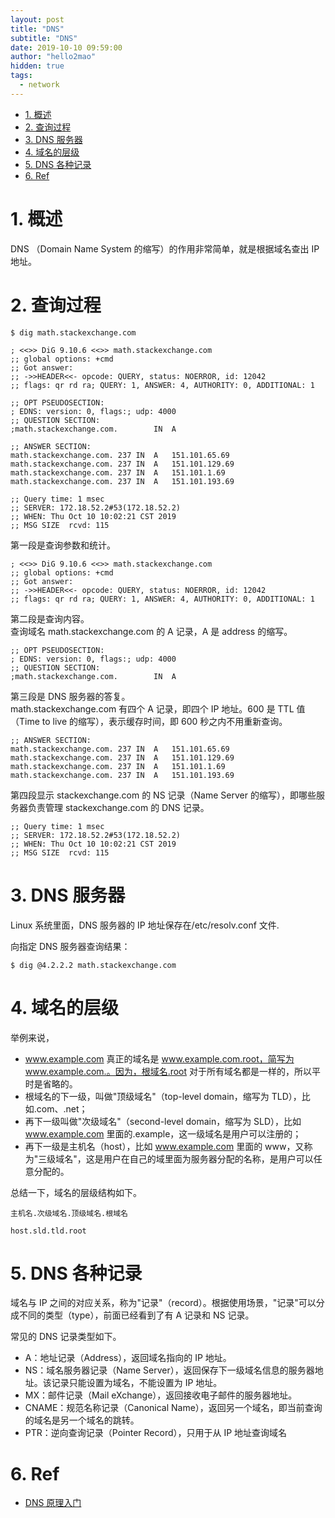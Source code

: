 ```yaml
---
layout: post
title: "DNS"
subtitle: "DNS"
date: 2019-10-10 09:59:00
author: "hello2mao"
hidden: true
tags:
  - network
---
```


<!-- TOC -->

- [1. 概述](#1-%e6%a6%82%e8%bf%b0)
- [2. 查询过程](#2-%e6%9f%a5%e8%af%a2%e8%bf%87%e7%a8%8b)
- [3. DNS 服务器](#3-dns-%e6%9c%8d%e5%8a%a1%e5%99%a8)
- [4. 域名的层级](#4-%e5%9f%9f%e5%90%8d%e7%9a%84%e5%b1%82%e7%ba%a7)
- [5. DNS 各种记录](#5-dns-%e5%90%84%e7%a7%8d%e8%ae%b0%e5%bd%95)
- [6. Ref](#6-ref)

<!-- /TOC -->

# 1. 概述

DNS （Domain Name System 的缩写）的作用非常简单，就是根据域名查出 IP 地址。

# 2. 查询过程

```shell
$ dig math.stackexchange.com

; <<>> DiG 9.10.6 <<>> math.stackexchange.com
;; global options: +cmd
;; Got answer:
;; ->>HEADER<<- opcode: QUERY, status: NOERROR, id: 12042
;; flags: qr rd ra; QUERY: 1, ANSWER: 4, AUTHORITY: 0, ADDITIONAL: 1

;; OPT PSEUDOSECTION:
; EDNS: version: 0, flags:; udp: 4000
;; QUESTION SECTION:
;math.stackexchange.com.		IN	A

;; ANSWER SECTION:
math.stackexchange.com.	237	IN	A	151.101.65.69
math.stackexchange.com.	237	IN	A	151.101.129.69
math.stackexchange.com.	237	IN	A	151.101.1.69
math.stackexchange.com.	237	IN	A	151.101.193.69

;; Query time: 1 msec
;; SERVER: 172.18.52.2#53(172.18.52.2)
;; WHEN: Thu Oct 10 10:02:21 CST 2019
;; MSG SIZE  rcvd: 115
```

第一段是查询参数和统计。

```shell
; <<>> DiG 9.10.6 <<>> math.stackexchange.com
;; global options: +cmd
;; Got answer:
;; ->>HEADER<<- opcode: QUERY, status: NOERROR, id: 12042
;; flags: qr rd ra; QUERY: 1, ANSWER: 4, AUTHORITY: 0, ADDITIONAL: 1
```

第二段是查询内容。  
查询域名 math.stackexchange.com 的 A 记录，A 是 address 的缩写。

```shell
;; OPT PSEUDOSECTION:
; EDNS: version: 0, flags:; udp: 4000
;; QUESTION SECTION:
;math.stackexchange.com.		IN	A
```

第三段是 DNS 服务器的答复。  
math.stackexchange.com 有四个 A 记录，即四个 IP 地址。600 是 TTL 值（Time to live 的缩写），表示缓存时间，即 600 秒之内不用重新查询。

```shell
;; ANSWER SECTION:
math.stackexchange.com.	237	IN	A	151.101.65.69
math.stackexchange.com.	237	IN	A	151.101.129.69
math.stackexchange.com.	237	IN	A	151.101.1.69
math.stackexchange.com.	237	IN	A	151.101.193.69
```

第四段显示 stackexchange.com 的 NS 记录（Name Server 的缩写），即哪些服务器负责管理 stackexchange.com 的 DNS 记录。

```shell
;; Query time: 1 msec
;; SERVER: 172.18.52.2#53(172.18.52.2)
;; WHEN: Thu Oct 10 10:02:21 CST 2019
;; MSG SIZE  rcvd: 115
```

# 3. DNS 服务器

Linux 系统里面，DNS 服务器的 IP 地址保存在/etc/resolv.conf 文件.

向指定 DNS 服务器查询结果：

```shell
$ dig @4.2.2.2 math.stackexchange.com
```

# 4. 域名的层级

举例来说，

- www.example.com 真正的域名是 www.example.com.root，简写为 www.example.com.。因为，根域名.root 对于所有域名都是一样的，所以平时是省略的。
- 根域名的下一级，叫做"顶级域名"（top-level domain，缩写为 TLD），比如.com、.net；
- 再下一级叫做"次级域名"（second-level domain，缩写为 SLD），比如 www.example.com 里面的.example，这一级域名是用户可以注册的；
- 再下一级是主机名（host），比如 www.example.com 里面的 www，又称为"三级域名"，这是用户在自己的域里面为服务器分配的名称，是用户可以任意分配的。

总结一下，域名的层级结构如下。

```
主机名.次级域名.顶级域名.根域名

host.sld.tld.root
```

# 5. DNS 各种记录

域名与 IP 之间的对应关系，称为"记录"（record）。根据使用场景，"记录"可以分成不同的类型（type），前面已经看到了有 A 记录和 NS 记录。

常见的 DNS 记录类型如下。

- A：地址记录（Address），返回域名指向的 IP 地址。
- NS：域名服务器记录（Name Server），返回保存下一级域名信息的服务器地址。该记录只能设置为域名，不能设置为 IP 地址。
- MX：邮件记录（Mail eXchange），返回接收电子邮件的服务器地址。
- CNAME：规范名称记录（Canonical Name），返回另一个域名，即当前查询的域名是另一个域名的跳转。
- PTR：逆向查询记录（Pointer Record），只用于从 IP 地址查询域名

# 6. Ref

- [DNS 原理入门](http://www.ruanyifeng.com/blog/2016/06/dns.html)
